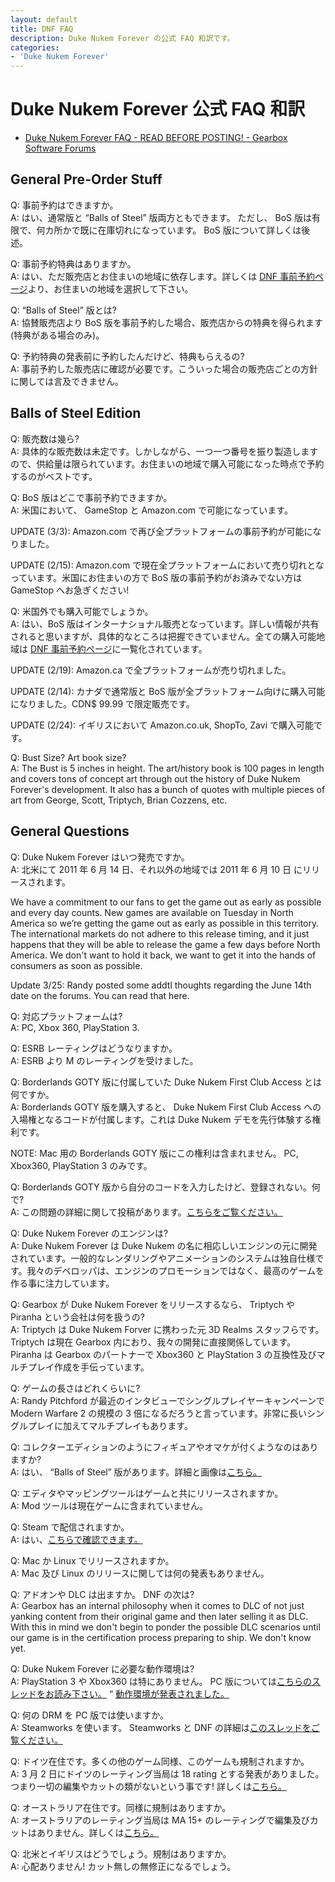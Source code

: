 ```yaml
---
layout: default
title: DNF FAQ
description: Duke Nukem Forever の公式 FAQ 和訳です。
categories:
- 'Duke Nukem Forever'
---
```


Duke Nukem Forever 公式 FAQ 和訳
================================

* [Duke Nukem Forever FAQ - READ BEFORE POSTING! - Gearbox Software Forums](http://gbxforums.gearboxsoftware.com/showthread.php?t=114432)

General Pre-Order Stuff
-----------------------

Q: 事前予約はできますか。  
A: はい、通常版と &ldquo;Balls of Steel&rdquo; 版両方ともできます。 ただし、 BoS 版は有限で、何カ所かで既に在庫切れになっています。 BoS 版について詳しくは後述。

Q: 事前予約特典はありますか。  
A: はい、ただ販売店とお住まいの地域に依存します。詳しくは [DNF 事前予約ページ](http://www.dukenukemforever.com/preorder/)より、お住まいの地域を選択して下さい。

Q: &ldquo;Balls of Steel&rdquo; 版とは?  
A: 協賛販売店より BoS 版を事前予約した場合、販売店からの特典を得られます (特典がある場合のみ)。

Q: 予約特典の発表前に予約したんだけど、特典もらえるの?  
A: 事前予約した販売店に確認が必要です。こういった場合の販売店ごとの方針に関しては言及できません。

Balls of Steel Edition
----------------------

Q: 販売数は幾ら?  
A: 具体的な販売数は未定です。しかしながら、一つ一つ番号を振り製造しますので、供給量は限られています。お住まいの地域で購入可能になった時点で予約するのがベストです。

Q: BoS 版はどこで事前予約できますか。  
A: 米国において、 GameStop と Amazon.com で可能になっています。

UPDATE (3/3): Amazon.com で再び全プラットフォームの事前予約が可能になりました。

UPDATE (2/15): Amazon.com で現在全プラットフォームにおいて売り切れとなっています。米国にお住まいの方で BoS 版の事前予約がお済みでない方は GameStop へお急ぎください!

Q: 米国外でも購入可能でしょうか。  
A: はい、BoS 版はインターナショナル販売となっています。詳しい情報が共有されると思いますが、具体的なところは把握できていません。全ての購入可能地域は [DNF 事前予約ページ](http://www.dukenukemforever.com/preorder/)に一覧化されています。

UPDATE (2/19): Amazon.ca で全プラットフォームが売り切れました。

UPDATE (2/14): カナダで通常版と BoS 版が全プラットフォーム向けに購入可能になりました。CDN$ 99.99 で限定販売です。

UPDATE (2/24): イギリスにおいて Amazon.co.uk, ShopTo, Zavi で購入可能です。

Q: Bust Size? Art book size?  
A: The Bust is 5 inches in height. The art/history book is 100 pages in length and covers tons of concept art through out the history of Duke Nukem Forever's development. It also has a bunch of quotes with multiple pieces of art from George, Scott, Triptych, Brian Cozzens, etc.

General Questions
-----------------

Q: Duke Nukem Forever はいつ発売ですか。  
A: 北米にて 2011 年 6 月 14 日、それ以外の地域では 2011 年 6 月 10 日 にリリースされます。

We have a commitment to our fans to get the game out as early as possible and every day counts. New games are available on Tuesday in North America so we’re getting the game out as early as possible in this territory. The international markets do not adhere to this release timing, and it just happens that they will be able to release the game a few days before North America. We don't want to hold it back, we want to get it into the hands of consumers as soon as possible.

Update 3/25: Randy posted some addtl thoughts regarding the June 14th date on the forums. You can read that here.

Q: 対応プラットフォームは?  
A: PC, Xbox 360, PlayStation 3.

Q: ESRB レーティングはどうなりますか。  
A: ESRB より M のレーティングを受けました。 

Q: Borderlands GOTY 版に付属していた Duke Nukem First Club Access とは何ですか。  
A: Borderlands GOTY 版を購入すると、 Duke Nukem First Club Access への入場権となるコードが付属します。これは Duke Nukem デモを先行体験する権利です。

NOTE: Mac 用の Borderlands GOTY 版にこの権利は含まれません。 PC, Xbox360, PlayStation 3 のみです。

Q: Borderlands GOTY 版から自分のコードを入力したけど、登録されない。何で?  
A: この問題の詳細に関して投稿があります。[こちらをご覧ください。](http://gbxforums.gearboxsoftware.com/showpost.php?p=2116809&postcount=861)

Q: Duke Nukem Forever のエンジンは?  
A: Duke Nukem Forever は Duke Nukem の名に相応しいエンジンの元に開発されています。一般的なレンダリングやアニメーションのシステムは独自仕様です。我々のデベロッパは、エンジンのプロモーションではなく、最高のゲームを作る事に注力しています。

Q: Gearbox が Duke Nukem Forever をリリースするなら、 Triptych や Piranha という会社は何を扱うの?  
A: Triptych は Duke Nukem Forver に携わった元 3D Realms スタッフらです。Triptych は現在 Gearbox 内におり、我々の開発に直接関係しています。Piranha は Gearbox のパートナーで Xbox360 と PlayStation 3 の互換性及びマルチプレイ作成を手伝っています。

Q: ゲームの長さはどれくらいに?  
A: Randy Pitchford が最近のインタビューでシングルプレイヤーキャンペーンで Modern Warfare 2 の規模の 3 倍になるだろうと言っています。非常に長いシングルプレイに加えてマルチプレイもあります。

Q: コレクターエディションのようにフィギュアやオマケが付くようなのはありますか?  
A: はい、 &ldquo;Balls of Steel&rdquo; 版があります。詳細と画像は[こちら。](http://www.gearboxity.com/content/view/606/36/)

Q: エディタやマッピングツールはゲームと共にリリースされますか。  
A: Mod ツールは現在ゲームに含まれていません。

Q: Steam で配信されますか。  
A: はい、[こちらで確認できます。](http://gbxforums.gearboxsoftware.com/showthread.php?t=117553)

Q: Mac か Linux でリリースされますか。  
A: Mac 及び Linux のリリースに関しては何の発表もありません。

Q: アドオンや DLC は出ますか。 DNF の次は?  
A: Gearbox has an internal philosophy when it comes to DLC of not just yanking content from their original game and then later selling it as DLC. With this in mind we don't begin to ponder the possible DLC scenarios until our game is in the certification process preparing to ship. We don't know yet.

Q: Duke Nukem Forever に必要な動作環境は?  
A: PlayStation 3 や Xbox360 は特にありません。 PC 版については[こちらのスレッドをお読み下さい。](http://gbxforums.gearboxsoftware.com/showthread.php?t=120746) &ldquo; [動作環境が発表されました。](./dnf-outline.html)

Q: 何の DRM を PC 版では使いますか。  
A: Steamworks を使います。 Steamworks と DNF の詳細は[このスレッドをご覧ください。](http://gbxforums.gearboxsoftware.com/showthread.php?t=117553)

Q: ドイツ在住です。多くの他のゲーム同様、このゲームも規制されますか。  
A: 3 月 2 日にドイツのレーティング当局は 18 rating とする発表がありました。つまり一切の編集やカットの類がないという事です! 詳しくは[こちら。](http://gbxforums.gearboxsoftware.com/showthread.php?t=118165)

Q: オーストラリア在住です。同様に規制はありますか。  
A: オーストラリアのレーティング当局は MA 15+ のレーティングで編集及びカットはありません。詳しくは[こちら。](http://gbxforums.gearboxsoftware.com/showthread.php?t=117556)

Q: 北米とイギリスはどうでしょう。規制はありますか。  
A: 心配ありません! カット無しの無修正になるでしょう。
